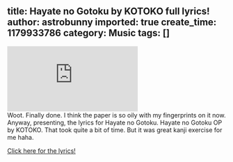 title: Hayate no Gotoku by KOTOKO full lyrics!
author: astrobunny
imported: true
create_time: 1179933786
category: Music
tags: []
---
 ![Hayate no Gotoku](http://gallery.astrobunny.net/main.php?g2_view=core.DownloadItem&g2_itemId=262&g2_serialNumber=1)  
Woot. Finally done. I think the paper is so oily with my fingerprints on it now. Anyway, presenting, the lyrics for Hayate no Gotoku. Hayate no Gotoku OP by KOTOKO. That took quite a bit of time. But it was great kanji exercise for me haha.  
  
 [Click here for the lyrics!](http://www.astrobunny.net/music/lyrics-hayate-no-gotoku-kotoko/ "Hayate no Gotoku lyrics")